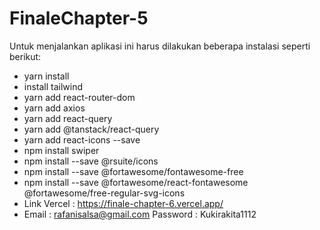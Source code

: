 # FinaleChapter-5
Untuk menjalankan aplikasi ini harus dilakukan beberapa instalasi seperti berikut:
- yarn install
- install tailwind
- yarn add react-router-dom
- yarn add axios
- yarn add react-query
- yarn add @tanstack/react-query
- yarn add react-icons --save
- npm install swiper
- npm install --save @rsuite/icons
- npm install --save @fortawesome/fontawesome-free
- npm install --save @fortawesome/react-fontawesome @fortawesome/free-regular-svg-icons
- Link Vercel : https://finale-chapter-6.vercel.app/
- Email : rafanisalsa@gmail.com Password : Kukirakita1112
